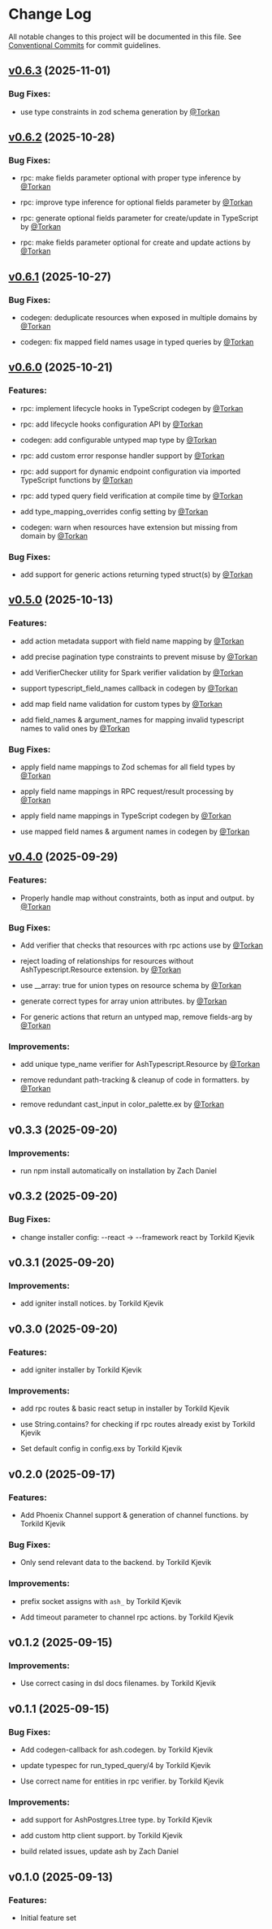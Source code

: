 <!--
SPDX-FileCopyrightText: 2025 ash_typescript contributors <https://github.com/ash-project/ash_typescript/graphs.contributors>

SPDX-License-Identifier: MIT
-->

# Change Log

All notable changes to this project will be documented in this file.
See [Conventional Commits](Https://conventionalcommits.org) for commit guidelines.

<!-- changelog -->

## [v0.6.3](https://github.com/ash-project/ash_typescript/compare/v0.6.2...v0.6.3) (2025-11-01)




### Bug Fixes:

* use type constraints in zod schema generation by [@Torkan](https://github.com/Torkan)

## [v0.6.2](https://github.com/ash-project/ash_typescript/compare/v0.6.1...v0.6.2) (2025-10-28)




### Bug Fixes:

* rpc: make fields parameter optional with proper type inference by [@Torkan](https://github.com/Torkan)

* rpc: improve type inference for optional fields parameter by [@Torkan](https://github.com/Torkan)

* rpc: generate optional fields parameter for create/update in TypeScript by [@Torkan](https://github.com/Torkan)

* rpc: make fields parameter optional for create and update actions by [@Torkan](https://github.com/Torkan)

## [v0.6.1](https://github.com/ash-project/ash_typescript/compare/v0.6.0...v0.6.1) (2025-10-27)




### Bug Fixes:

* codegen: deduplicate resources when exposed in multiple domains by [@Torkan](https://github.com/Torkan)

* codegen: fix mapped field names usage in typed queries by [@Torkan](https://github.com/Torkan)

## [v0.6.0](https://github.com/ash-project/ash_typescript/compare/v0.5.0...v0.6.0) (2025-10-21)




### Features:

* rpc: implement lifecycle hooks in TypeScript codegen by [@Torkan](https://github.com/Torkan)

* rpc: add lifecycle hooks configuration API by [@Torkan](https://github.com/Torkan)

* codegen: add configurable untyped map type by [@Torkan](https://github.com/Torkan)

* rpc: add custom error response handler support by [@Torkan](https://github.com/Torkan)

* rpc: add support for dynamic endpoint configuration via imported TypeScript functions by [@Torkan](https://github.com/Torkan)

* rpc: add typed query field verification at compile time by [@Torkan](https://github.com/Torkan)

* add type_mapping_overrides config setting by [@Torkan](https://github.com/Torkan)

* codegen: warn when resources have extension but missing from domain by [@Torkan](https://github.com/Torkan)

### Bug Fixes:

* add support for generic actions returning typed struct(s) by [@Torkan](https://github.com/Torkan)

## [v0.5.0](https://github.com/ash-project/ash_typescript/compare/v0.4.0...v0.5.0) (2025-10-13)




### Features:

* add action metadata support with field name mapping by [@Torkan](https://github.com/Torkan)

* add precise pagination type constraints to prevent misuse by [@Torkan](https://github.com/Torkan)

* add VerifierChecker utility for Spark verifier validation by [@Torkan](https://github.com/Torkan)

* support typescript_field_names callback in codegen by [@Torkan](https://github.com/Torkan)

* add map field name validation for custom types by [@Torkan](https://github.com/Torkan)

* add field_names & argument_names for mapping invalid typescript names to valid ones by [@Torkan](https://github.com/Torkan)

### Bug Fixes:

* apply field name mappings to Zod schemas for all field types by [@Torkan](https://github.com/Torkan)

* apply field name mappings in RPC request/result processing by [@Torkan](https://github.com/Torkan)

* apply field name mappings in TypeScript codegen by [@Torkan](https://github.com/Torkan)

* use mapped field names & argument names in codegen by [@Torkan](https://github.com/Torkan)

## [v0.4.0](https://github.com/ash-project/ash_typescript/compare/v0.3.3...v0.4.0) (2025-09-29)




### Features:

* Properly handle map without constraints, both as input and output. by [@Torkan](https://github.com/Torkan)

### Bug Fixes:

* Add verifier that checks that resources with rpc actions use by [@Torkan](https://github.com/Torkan)

* reject loading of relationships for resources without AshTypescript.Resource extension. by [@Torkan](https://github.com/Torkan)

* use __array: true for union types on resource schema by [@Torkan](https://github.com/Torkan)

* generate correct types for array union attributes. by [@Torkan](https://github.com/Torkan)

* For generic actions that return an untyped map, remove fields-arg by [@Torkan](https://github.com/Torkan)

### Improvements:

* add unique type_name verifier for AshTypescript.Resource by [@Torkan](https://github.com/Torkan)

* remove redundant path-tracking & cleanup of code in formatters. by [@Torkan](https://github.com/Torkan)

* remove redundant cast_input in color_palette.ex by [@Torkan](https://github.com/Torkan)

## v0.3.3 (2025-09-20)




### Improvements:

* run npm install automatically on installation by Zach Daniel

## v0.3.2 (2025-09-20)




### Bug Fixes:

* change installer config: --react -> --framework react by Torkild Kjevik

## v0.3.1 (2025-09-20)




### Improvements:

* add igniter install notices. by Torkild Kjevik

## v0.3.0 (2025-09-20)




### Features:

* add igniter installer by Torkild Kjevik

### Improvements:

* add rpc routes & basic react setup in installer by Torkild Kjevik

* use String.contains? for checking if rpc routes already exist by Torkild Kjevik

* Set default config in config.exs by Torkild Kjevik

## v0.2.0 (2025-09-17)




### Features:

* Add Phoenix Channel support & generation of channel functions. by Torkild Kjevik

### Bug Fixes:

* Only send relevant data to the backend. by Torkild Kjevik

### Improvements:

* prefix socket assigns with `ash_` by Torkild Kjevik

* Add timeout parameter to channel rpc actions. by Torkild Kjevik

## v0.1.2 (2025-09-15)




### Improvements:

* Use correct casing in dsl docs filenames. by Torkild Kjevik

## v0.1.1 (2025-09-15)




### Bug Fixes:

* Add codegen-callback for ash.codegen. by Torkild Kjevik

* update typespec for run_typed_query/4 by Torkild Kjevik

* Use correct name for entities in rpc verifier. by Torkild Kjevik

### Improvements:

* add support for AshPostgres.Ltree type. by Torkild Kjevik

* add custom http client support. by Torkild Kjevik

* build related issues, update ash by Zach Daniel

## v0.1.0 (2025-09-13)


### Features:

* Initial feature set
